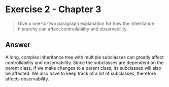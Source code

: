 # Exercise 2 - Chapter 3

> Give a one-to-two paragraph explanation for how the inheritance hierarchy can affect controllability and observability.

## Answer
A long, complex inheritance tree with multiple subclasses can greatly affect controllability and observability. Since the subclasses are dependent on the parent class, if we make changes to a parent class, its subclasses will also be affected. We also have to keep track of a lot of subclasses, therefore affects observability.
